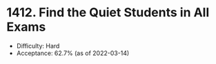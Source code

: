 # 1412. Find the Quiet Students in All Exams
- Difficulty: Hard
- Acceptance: 62.7% (as of 2022-03-14)
